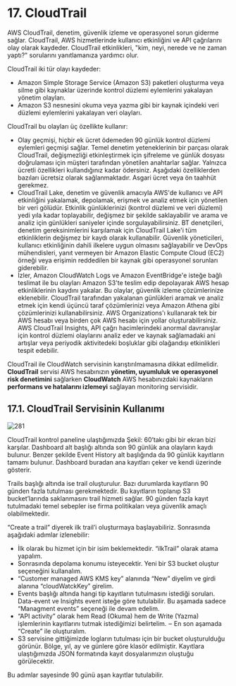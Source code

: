 ﻿# 17. CloudTrail
AWS CloudTrail, denetim, güvenlik izleme ve operasyonel sorun giderme sağlar. CloudTrail, AWS hizmetlerinde kullanıcı etkinliğini ve API çağrılarını olay olarak kaydeder. CloudTrail etkinlikleri, "kim, neyi, nerede ve ne zaman yaptı?" sorularını yanıtlamanıza yardımcı olur.

CloudTrail iki tür olayı kaydeder: 
- Amazon Simple Storage Service (Amazon S3) paketleri oluşturma veya silme gibi kaynaklar üzerinde kontrol düzlemi eylemlerini yakalayan yönetim olayları.
- Amazon S3 nesnesini okuma veya yazma gibi bir kaynak içindeki veri düzlemi eylemlerini yakalayan veri olayları. 

CloudTrail bu olayları üç özellikte kullanır:

- Olay geçmişi, hiçbir ek ücret ödemeden 90 günlük kontrol düzlemi eylemleri geçmişi sağlar. Temel denetim yeteneklerinin bir parçası olarak CloudTrail, değişmezliği etkinleştirmek için şifreleme ve günlük dosyası doğrulaması için müşteri tarafından yönetilen anahtarlar sağlar. Yalnızca ücretli özellikleri kullandığınız kadar ödersiniz. Aşağıdaki özelliklerden bazıları ücretsiz olarak sağlanmaktadır. Asgari ücret veya ön taahhüt gerekmez. 
- CloudTrail Lake, denetim ve güvenlik amacıyla AWS'de kullanıcı ve API etkinliğini yakalamak, depolamak, erişmek ve analiz etmek için yönetilen bir veri gölüdür. Etkinlik günlüklerinizi (kontrol düzlemi ve veri düzlemi) yedi yıla kadar toplayabilir, değişmez bir şekilde saklayabilir ve arama ve analiz için günlükleri saniyeler içinde sorgulayabilirsiniz. BT denetçileri, denetim gereksinimlerini karşılamak için CloudTrail Lake'i tüm etkinliklerin değişmez bir kaydı olarak kullanabilir. Güvenlik yöneticileri, kullanıcı etkinliğinin dahili ilkelere uygun olmasını sağlayabilir ve DevOps mühendisleri, yanıt vermeyen bir Amazon Elastic Compute Cloud (EC2) örneği veya erişimin reddedilen bir kaynak gibi operasyonel sorunları giderebilir. 
- İzler, Amazon CloudWatch Logs ve Amazon EventBridge'e isteğe bağlı teslimat ile bu olayları Amazon S3'te teslim edip depolayarak AWS hesap etkinliklerinin kaydını yakalar. Bu olaylar, güvenlik izleme çözümlerinize eklenebilir. CloudTrail tarafından yakalanan günlükleri aramak ve analiz etmek için kendi üçüncü taraf çözümlerinizi veya Amazon Athena gibi çözümlerinizi kullanabilirsiniz. AWS Organizations'ı kullanarak tek bir AWS hesabı veya birden çok AWS hesabı için yollar oluşturabilirsiniz. AWS CloudTrail Insights, API çağrı hacimlerindeki anormal davranışlar için kontrol düzlemi olaylarını analiz eder ve kaynak sağlamadaki ani artışlar veya periyodik aktivitedeki boşluklar gibi olağandışı etkinlikleri tespit edebilir.

CloudTrail ile CloudWatch servisinin karıştırılmamasına dikkat edilmelidir. **CloudTrail** servisi AWS hesabınızın **yönetim, uyumluluk ve operasyonel risk denetimini** sağlarken **CloudWatch** AWS hesabınızdaki kaynakların **performans ve hatalarını izlemeyi** sağlayan monitoring servisidir.

## 17.1. CloudTrail Servisinin Kullanımı
![281](https://github.com/fatihes1/AWS-ile-Bulut-Bilisimin-Temelleri/assets/54971670/f3c9a8eb-061b-4c09-80e0-128d9bcea749)

CloudTrail kontrol paneline ulaştığımızda Şekil: 60’takı gibi bir ekran bizi karşılar. Dashboard alt başlığı altında son 90 günlük ana olayların kaydı bulunur. Benzer şekilde Event History alt başlığında da 90 günlük kayıtların tamamı bulunur. Dashboard buradan ana kayıtları çeker ve kendi üzerinde gösterir. 

Trails başlığı altında ise trail oluşturulur. Bazı durumlarda kayıtların 90 günden fazla tutulması gerekmektedir. Bu kayıtların toplanıp S3 bucket’larında saklanmasını trail hizmeti sağlar. 90 günden fazla kayıt tutulmadaki temel sebepler ise firma politikaları veya güvenlik amaçlı olabilmektedir. 

“Create a trail” diyerek ilk trail’i oluşturmaya başlayabiliriz. Sonrasında aşağıdaki adımlar izlenebilir:

- İlk olarak bu hizmet için bir isim beklemektedir. “ilkTrail” olarak atama yapalım.
- Sonrasında depolama konumu isteyecektir. Yeni bir S3 bucket oluştur seçeneğini kullanalım.
- “Customer managed AWS KMS key” alanında “New” diyelim ve girdi alanına “cloudWatckKey” girelim. 
- Events başlığı altında hangi tip kayıtların tutulmasını istediği soruları. Data-event ve Insights event isteğe göre tutulabilir. Bu aşamada sadece “Managment events” seçeneği ile devam edelim. 
- “API activity” olarak hem Read (Okuma) hem de Write (Yazma) işlemlerinin kayıtlarını tutmak istediğimizi belirtelim. ‒ En son aşamada “Create” ile oluşturalım. 
- S3 servisine gittiğimizde logların tutulması için bir bucket oluşturulduğu görünür. Bölge, yıl, ay ve günlere göre klasör edilmiştir. Kayıtlara ulaştığımızda JSON formatında kayıt dosyalarımızın oluştuğu görülecektir.

Bu adımlar sayesinde 90 günü aşan kayıtlar tutulabilir.
